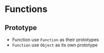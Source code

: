 # Functions

## Prototype

- Function use `Function` as their prototypes
- `Function` use `Object` as its own prototype